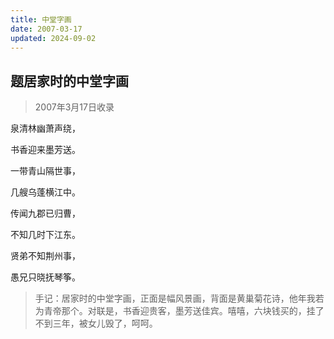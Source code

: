 ```yaml
---
title: 中堂字画
date: 2007-03-17
updated: 2024-09-02
---
```


## 题居家时的中堂字画 ##

> 2007年3月17日收录

泉清林幽萧声绕，

书香迎来墨芳送。

一带青山隔世事，

几艘乌蓬横江中。

传闻九郡已归曹，

不知几时下江东。

贤弟不知荆州事，

愚兄只晓抚琴筝。

> 手记：居家时的中堂字画，正面是幅风景画，背面是黄巢菊花诗，他年我若为青帝那个。对联是，书香迎贵客，墨芳送佳宾。嘻嘻，六块钱买的，挂了不到三年，被女儿毁了，呵呵。